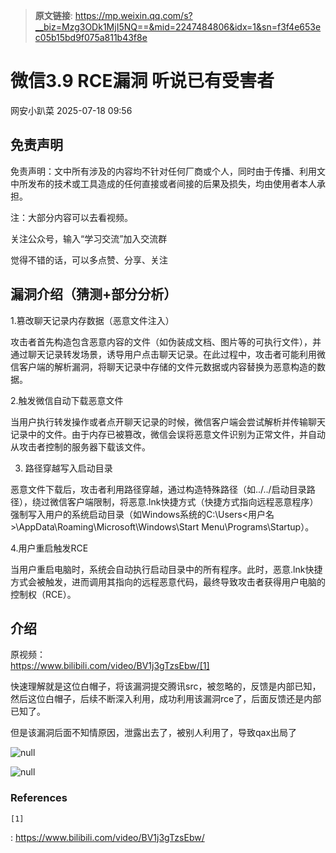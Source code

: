 > **原文链接**: https://mp.weixin.qq.com/s?__biz=Mzg3ODk1MjI5NQ==&mid=2247484806&idx=1&sn=f3f4e653ec05b15bd9f075a811b43f8e

#  微信3.9 RCE漏洞 听说已有受害者  
 网安小趴菜   2025-07-18 09:56  
  
## 免责声明  
  
免责声明：文中所有涉及的内容均不针对任何厂商或个人，同时由于传播、利用文中所发布的技术或工具造成的任何直接或者间接的后果及损失，均由使用者本人承担。  
  
注：大部分内容可以去看视频。  
  
关注公众号，输入“学习交流”加入交流群  
  
觉得不错的话，可以多点赞、分享、关注  
  
## 漏洞介绍（猜测+部分分析）  
  
1.篡改聊天记录内存数据（恶意文件注入）  
  
攻击者首先构造包含恶意内容的文件（如伪装成文档、图片等的可执行文件），并通过聊天记录转发场景，诱导用户点击聊天记录。在此过程中，攻击者可能利用微信客户端的解析漏洞，将聊天记录中存储的文件元数据或内容替换为恶意构造的数据。  
  
  
2.触发微信自动下载恶意文件  
  
当用户执行转发操作或者点开聊天记录的时候，微信客户端会尝试解析并传输聊天记录中的文件。由于内存已被篡改，微信会误将恶意文件识别为正常文件，并自动从攻击者控制的服务器下载该文件。  
  
  
3. 路径穿越写入启动目录  
  
恶意文件下载后，攻击者利用路径穿越，通过构造特殊路径（如../../启动目录路径），绕过微信客户端限制，将恶意.lnk快捷方式（快捷方式指向远程恶意程序）强制写入用户的系统启动目录（如Windows系统的C:\Users<用户名>\AppData\Roaming\Microsoft\Windows\Start Menu\Programs\Startup）。  
  
  
4.用户重启触发RCE  
  
当用户重启电脑时，系统会自动执行启动目录中的所有程序。此时，恶意.lnk快捷方式会被触发，进而调用其指向的远程恶意代码，最终导致攻击者获得用户电脑的控制权（RCE）。  
  
## 介绍  
  
原视频：  
https://www.bilibili.com/video/BV1j3gTzsEbw/[1]  
  
快速理解就是这位白帽子，将该漏洞提交腾讯src，被忽略的，反馈是内部已知，然后这位白帽子，后续不断深入利用，成功利用该漏洞rce了，后面反馈还是内部已知了。  
  
但是该漏洞后面不知情原因，泄露出去了，被别人利用了，导致qax出局了  
  
![](https://mmbiz.qpic.cn/sz_mmbiz_png/bfMXBp6Qpdwlhb9TdGqV14QMeOc4hGofkWltfBicoJyAsrsoS9GXciat1S9nlicP0DcbrU4MCLNdLjqQiaXo6b3mqw/640?wx_fmt=png&from=appmsg "null")  
  
![](https://mmbiz.qpic.cn/sz_mmbiz_png/bfMXBp6Qpdwlhb9TdGqV14QMeOc4hGof8I7b09EShoadL3vl4gDSUhjFPaRR6czGicKsoaUicdRmjD3zSibk61ibTQ/640?wx_fmt=png&from=appmsg "null")  
### References  
  

```
[1]
```

  
: https://www.bilibili.com/video/BV1j3gTzsEbw/  
  
